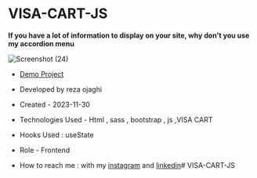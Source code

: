 # VISA-CART-JS
**If you have a lot of information to display on your site, why don't you use my accordion menu**

![Screenshot (24)](https://github.com/REZA-OJAGHI-DRO/VISA-CART-JS/assets/145910720/fa1d91f2-9d40-4a8f-8044-597f7494d33d)

- [Demo Project](https://reza-ojaghi-dro.github.io/VISA-CART-JS/)
 
- Developed by reza ojaghi

- Created - 2023-11-30

- Technologies Used - Html , sass , bootstrap , js ,VISA CART

- Hooks Used : useState 

- Role - Frontend

- How to reach me : with my [instagram](https://www.instagram.com/reza-ojaghi-dro) and [linkedin](https://www.linkedin.com/in/reza-ojaghi-428748280/)# VISA-CART-JS
